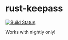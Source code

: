 rust-keepass
============

[![Build Status](https://travis-ci.org/raymontag/rust-keepass.svg?branch=master)](https://travis-ci.org/raymontag/rust-keepass)

Works with nightly only!
